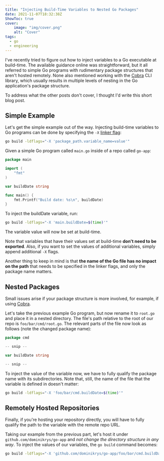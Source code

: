 ```yaml
---
title: "Injecting Build-Time Variables to Nested Go Packages"
date: 2021-11-07T18:32:38Z
ShowToc: true
cover:
    image: "img/cover.png"
    alt: "Cover"
tags:
  - go
  - engineering
---
```


I've recently tried to figure out how to inject variables to a Go executable at build-time. The available guidance online was straightforward, but it all referred to simple Go programs with rudimentary package structures that aren't hosted remotely. None also mentioned working with the [Cobra](https://github.com/spf13/cobra) CLI library, which usually results in multiple levels of nesting in the Go application's package structure.

To address what the other posts don't cover, I thought I'd write this short blog post.

## Simple Example

Let's get the simple example out of the way. Injecting build-time variables to Go programs can be done by specifying the `-X` [linker flag](https://pkg.go.dev/cmd/link):

```bash
go build -ldflags="-X 'package_path.variable_name=value'"
```

Given a simple Go program called `main.go` inside of a repo called `go-app`:

```go
package main

import (
    "fmt"
)

var buildDate string

func main() {
    fmt.Printf("Build date: %s\n", buildDate)
}
```

To inject the buildDate variable, run:

```bash
go build -ldflags="-X 'main.buildDate=$(time)'"
```

The variable value will now be set at build-time.

Note that variables that have their values set at build-time **don't need to be exported**. Also, if you want to set the values of additional variables, simply append additional `-X` flags.

Another thing to keep in mind is that **the name of the Go file has no impact on the path** that needs to be specified in the linker flags, and only the package name matters.

## Nested Packages

Small issues arise if your package structure is more involved, for example, if using [Cobra](https://github.com/spf13/cobra).

Let's take the previous example Go program, but now rename it to `root.go` and place it in a nested directory. The file's path relative to the root of our repo is `foo/bar/cmd/root.go`. The relevant parts of the file now look as follows (note the changed package name):

```go
package cmd

-- snip --

var buildDate string

-- snip --
```

To inject the value of the variable now, we have to fully qualify the package name with its subdirectories. Note that, still, the name of the file that the variable is defined in doesn't matter:

```bash
go build -ldflags="-X 'foo/bar/cmd.buildDate=$(time)'"
```

## Remotely Hosted Repositories

Finally, if you're hosting your repository directly, you will have to fully qualify the path to the variable with the remote repo URL.

Taking our example from the previous part, let's host it under `github.com/dominikrys/go-app` and *not change the directory structure in any way*. To inject the values of our variables, the `go build` command becomes:

```bash
go build -ldflags="-X 'github.com/dominikrys/go-app/foo/bar/cmd.buildDate=$(time)'"
```
